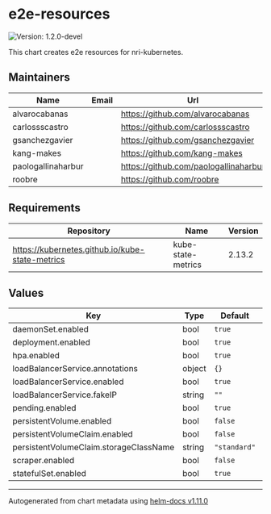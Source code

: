 # e2e-resources

![Version: 1.2.0-devel](https://img.shields.io/badge/Version-1.2.0--devel-informational?style=flat-square)

This chart creates e2e resources for nri-kubernetes.

## Maintainers

| Name | Email | Url |
| ---- | ------ | --- |
| alvarocabanas |  | <https://github.com/alvarocabanas> |
| carlossscastro |  | <https://github.com/carlossscastro> |
| gsanchezgavier |  | <https://github.com/gsanchezgavier> |
| kang-makes |  | <https://github.com/kang-makes> |
| paologallinaharbur |  | <https://github.com/paologallinaharbur> |
| roobre |  | <https://github.com/roobre> |

## Requirements

| Repository | Name | Version |
|------------|------|---------|
| https://kubernetes.github.io/kube-state-metrics | kube-state-metrics | 2.13.2 |

## Values

| Key | Type | Default | Description |
|-----|------|---------|-------------|
| daemonSet.enabled | bool | `true` |  |
| deployment.enabled | bool | `true` |  |
| hpa.enabled | bool | `true` |  |
| loadBalancerService.annotations | object | `{}` |  |
| loadBalancerService.enabled | bool | `true` |  |
| loadBalancerService.fakeIP | string | `""` |  |
| pending.enabled | bool | `true` |  |
| persistentVolume.enabled | bool | `false` |  |
| persistentVolumeClaim.enabled | bool | `false` |  |
| persistentVolumeClaim.storageClassName | string | `"standard"` |  |
| scraper.enabled | bool | `false` |  |
| statefulSet.enabled | bool | `true` |  |

----------------------------------------------
Autogenerated from chart metadata using [helm-docs v1.11.0](https://github.com/norwoodj/helm-docs/releases/v1.11.0)
